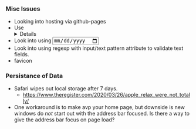
### Misc Issues
- Looking into hosting via github-pages
- Use <details> for help info: https://www.w3schools.com/tags/tag_details.asp
- Look into using <input type="date">
- Look into using regexp with input/text pattern attribute to validate text fields.
- favicon

### Persistance of Data
- Safari wipes out local storage after 7 days.
    - https://www.theregister.com/2020/03/26/apple_relax_were_not_totally/
- One workaround is to make avp your home page, but downside is new windows do _not_ start out with the address bar focused. Is there a way to give the address bar focus on page load?